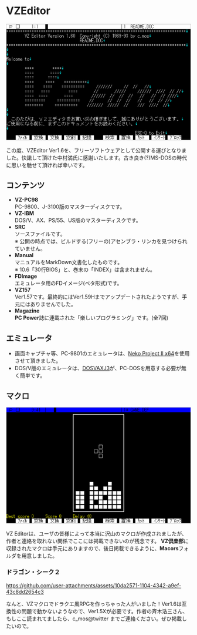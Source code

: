 # VZEditor
<p align="center">
<img alt="VZEditor" src="./images/image_01.png">
</p>

この度、VZEditor Ver1.6を、フリーソフトウェアとして公開する運びとなりました。快諾して頂けた中村満氏に感謝いたします。古き良き(?)MS-DOSの時代に思いを馳せて頂ければ幸いです。

## コンテンツ

- **VZ-PC98**<br>
PC-9800、J-3100版のマスターディスクです。
- **VZ-IBM**<br>
DOS/V、AX、PS/55、US版のマスターディスクです。
- **SRC**<br>
ソースファイルです。<br>
※ 公開の時点では、ビルドする(フリーの)アセンブラ・リンカを見つけられていません。
- **Manual**<br>
マニュアルをMarkDown文書化したものです。<br>
※ 10.6「30行BIOS」と、巻末の「INDEX」は含まれません。
- **FDImage**<br>
エミュレータ用のFDイメージ(ベタ形式)です。
- **VZ157**<br>
Ver1.57です。最終的にはVer1.59Hまでアップデートされたようですが、手元にはありませんでした。
- **Magazine**<br>
**PC Power**誌に連載された「楽しいプログラミング」です。(全7回)

## エミュレータ

- 画面キャプチャ等、PC-9801のエミュレータは、[Neko Project II x64](https://www.yui.ne.jp/np2/)を使用させて頂きました。
- DOS/V版のエミュレータは、[DOSVAXJ3](https://www.nanshiki.co.jp/software/dosvaxj3.html)が、PC-DOSを用意する必要が無く簡単です。

## マクロ

<p align="center">
<img alt="VZEditor" src="./images/image_02.png">
</p>

VZ Editorは、ユーザの皆様によって本当に沢山のマクロが作成されましたが、作者と連絡を取れない関係でここには掲載できないのが残念です。
**VZ倶楽部**に収録されたマクロは手元にありますので、後日掲載できるように、**Macors**フォルダを用意しました。

### ドラゴン・シーク２

https://github.com/user-attachments/assets/10da2571-1104-4342-a9ef-43c8dd2654c3

なんと、VZマクロでドラクエ風RPGを作っちゃった人がいました！Ver1.6は互換性の問題で動かないようなので、Ver1.5Xが必要です。作者の斉木浩三さん、もしここ読まれてましたら、c_mos@twitter までご連絡ください。ぜひ掲載したいので。
